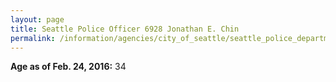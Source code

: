 ```yaml
---
layout: page
title: Seattle Police Officer 6928 Jonathan E. Chin
permalink: /information/agencies/city_of_seattle/seattle_police_department/copbook/6928/
---
```


**Age as of Feb. 24, 2016:** 34
